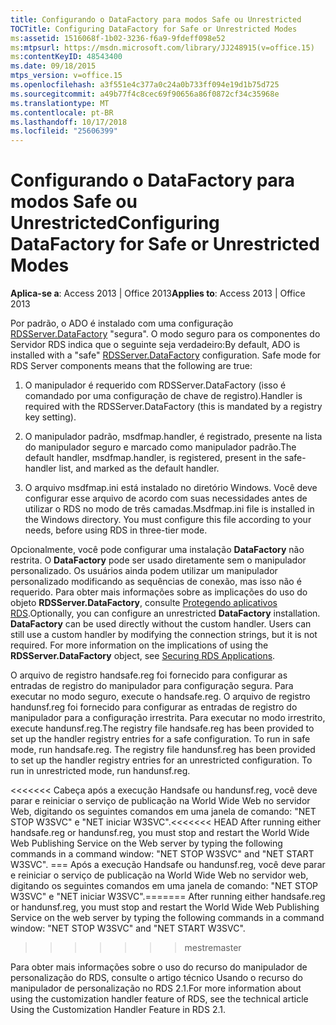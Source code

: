 ```yaml
---
title: Configurando o DataFactory para modos Safe ou Unrestricted
TOCTitle: Configuring DataFactory for Safe or Unrestricted Modes
ms:assetid: 1516068f-1b02-3236-f6a9-9fdeff098e52
ms:mtpsurl: https://msdn.microsoft.com/library/JJ248915(v=office.15)
ms:contentKeyID: 48543400
ms.date: 09/18/2015
mtps_version: v=office.15
ms.openlocfilehash: a3f551e4c377a0c24a0b733ff094e19d1b75d725
ms.sourcegitcommit: a49b77f4c8cec69f90656a86f0872cf34c35968e
ms.translationtype: MT
ms.contentlocale: pt-BR
ms.lasthandoff: 10/17/2018
ms.locfileid: "25606399"
---
```

# <a name="configuring-datafactory-for-safe-or-unrestricted-modes"></a><span data-ttu-id="94d0d-102">Configurando o DataFactory para modos Safe ou Unrestricted</span><span class="sxs-lookup"><span data-stu-id="94d0d-102">Configuring DataFactory for Safe or Unrestricted Modes</span></span>


<span data-ttu-id="94d0d-103">**Aplica-se a**: Access 2013 | Office 2013</span><span class="sxs-lookup"><span data-stu-id="94d0d-103">**Applies to**: Access 2013 | Office 2013</span></span>

<span data-ttu-id="94d0d-p101">Por padrão, o ADO é instalado com uma configuração [RDSServer.DataFactory](datafactory-object-rdsserver.md) "segura". O modo seguro para os componentes do Servidor RDS indica que o seguinte seja verdadeiro:</span><span class="sxs-lookup"><span data-stu-id="94d0d-p101">By default, ADO is installed with a "safe" [RDSServer.DataFactory](datafactory-object-rdsserver.md) configuration. Safe mode for RDS Server components means that the following are true:</span></span>

1.  <span data-ttu-id="94d0d-106">O manipulador é requerido com RDSServer.DataFactory (isso é comandado por uma configuração de chave de registro).</span><span class="sxs-lookup"><span data-stu-id="94d0d-106">Handler is required with the RDSServer.DataFactory (this is mandated by a registry key setting).</span></span>

2.  <span data-ttu-id="94d0d-107">O manipulador padrão, msdfmap.handler, é registrado, presente na lista do manipulador seguro e marcado como manipulador padrão.</span><span class="sxs-lookup"><span data-stu-id="94d0d-107">The default handler, msdfmap.handler, is registered, present in the safe-handler list, and marked as the default handler.</span></span>

3.  <span data-ttu-id="94d0d-p102">O arquivo msdfmap.ini está instalado no diretório Windows. Você deve configurar esse arquivo de acordo com suas necessidades antes de utilizar o RDS no modo de três camadas.</span><span class="sxs-lookup"><span data-stu-id="94d0d-p102">Msdfmap.ini file is installed in the Windows directory. You must configure this file according to your needs, before using RDS in three-tier mode.</span></span>

<span data-ttu-id="94d0d-p103">Opcionalmente, você pode configurar uma instalação **DataFactory** não restrita. O **DataFactory** pode ser usado diretamente sem o manipulador personalizado. Os usuários ainda podem utilizar um manipulador personalizado modificando as sequências de conexão, mas isso não é requerido. Para obter mais informações sobre as implicações do uso do objeto **RDSServer.DataFactory**, consulte [Protegendo aplicativos RDS](securing-rds-applications.md).</span><span class="sxs-lookup"><span data-stu-id="94d0d-p103">Optionally, you can configure an unrestricted **DataFactory** installation. **DataFactory** can be used directly without the custom handler. Users can still use a custom handler by modifying the connection strings, but it is not required. For more information on the implications of using the **RDSServer.DataFactory** object, see [Securing RDS Applications](securing-rds-applications.md).</span></span>

<span data-ttu-id="94d0d-p104">O arquivo de registro handsafe.reg foi fornecido para configurar as entradas de registro do manipulador para configuração segura. Para executar no modo seguro, execute o handsafe.reg. O arquivo de registro handunsf.reg foi fornecido para configurar as entradas de registro do manipulador para a configuração irrestrita. Para executar no modo irrestrito, execute handunsf.reg.</span><span class="sxs-lookup"><span data-stu-id="94d0d-p104">The registry file handsafe.reg has been provided to set up the handler registry entries for a safe configuration. To run in safe mode, run handsafe.reg. The registry file handunsf.reg has been provided to set up the handler registry entries for an unrestricted configuration. To run in unrestricted mode, run handunsf.reg.</span></span>

<span data-ttu-id="94d0d-117"><<<<<<< Cabeça após a execução Handsafe ou handunsf.reg, você deve parar e reiniciar o serviço de publicação na World Wide Web no servidor Web, digitando os seguintes comandos em uma janela de comando: "NET STOP W3SVC" e "NET iniciar W3SVC".</span><span class="sxs-lookup"><span data-stu-id="94d0d-117"><<<<<<< HEAD After running either handsafe.reg or handunsf.reg, you must stop and restart the World Wide Web Publishing Service on the Web server by typing the following commands in a command window: "NET STOP W3SVC" and "NET START W3SVC".</span></span>
<span data-ttu-id="94d0d-118">=== Após a execução Handsafe ou handunsf.reg, você deve parar e reiniciar o serviço de publicação na World Wide Web no servidor web, digitando os seguintes comandos em uma janela de comando: "NET STOP W3SVC" e "NET iniciar W3SVC".</span><span class="sxs-lookup"><span data-stu-id="94d0d-118">======= After running either handsafe.reg or handunsf.reg, you must stop and restart the World Wide Web Publishing Service on the web server by typing the following commands in a command window: "NET STOP W3SVC" and "NET START W3SVC".</span></span>
>>>>>>> <span data-ttu-id="94d0d-119">mestre</span><span class="sxs-lookup"><span data-stu-id="94d0d-119">master</span></span>

<span data-ttu-id="94d0d-120">Para obter mais informações sobre o uso do recurso do manipulador de personalização do RDS, consulte o artigo técnico Usando o recurso do manipulador de personalização no RDS 2.1.</span><span class="sxs-lookup"><span data-stu-id="94d0d-120">For more information about using the customization handler feature of RDS, see the technical article Using the Customization Handler Feature in RDS 2.1.</span></span>

